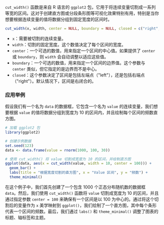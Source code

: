 `cut_width()` 函数是来自 R 语言的 `ggplot2` 包，它用于将连续变量切割成一系列等宽的区间。这对于创建直方图或分段条形图等可视化效果特别有用，特别是当你想要根据连续变量的值将数据分组到固定宽度的区间时。

```R
cut_width(x, width, center = NULL, boundary = NULL, closed = c("right", "left"))
```

- `x`：需要被切割的连续变量。
- `width`：切割的固定宽度。这个数值决定了每个区间的宽度。
- `center`：一个可选的数值，用来指定一个区间的中心值。如果提供了 `center` 或 `boundary`，则 `width` 会自动调整以适应这些值。
- `boundary`：一个可选的数值，用来指定一个区间的边界值。这个参数与 `center` 类似，但它指定的是边界而不是中心。
- `closed`：这个参数决定了区间是包括左端点（"left"），还是包括右端点（"right"）。默认情况下，区间是右闭合的。

### 应用举例

假设我们有一个名为 `data` 的数据框，它包含一个名为 `value` 的连续变量，我们想要根据 `value` 的值将数据分组到宽度为 10 的区间内，并且绘制每个区间的频数直方图。

```R
# 加载 ggplot2 包
library(ggplot2)

# 创建示例数据
set.seed(123)
data <- data.frame(value = rnorm(1000, 100, 30))

# 使用 cut_width() 将 value 切割成宽度为 10 的区间，并绘制直方图
ggplot(data, aes(x = cut_width(value, width = 10, center = 100))) +
  geom_bar() +
  labs(title = "根据宽度切割的直方图", x = "Value 区间", y = "频数") +
  theme_minimal()
```

在这个例子中，我们首先创建了一个包含 1000 个正态分布随机数的数据框 `data`。然后，我们使用 `cut_width()` 函数将 `value` 切割成宽度为 10 的区间，并且通过指定参数 `center = 100` 来确保有一个区间是以 100 为中心的。通过将这个切割后的变量作为 `x` 美学映射到 `ggplot()`，我们绘制了一个直方图，其中每个条形代表一个区间的频数。最后，我们通过 `labs()` 和 `theme_minimal()` 调整了图表的标题、轴标签和主题。